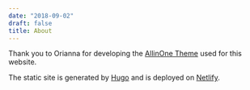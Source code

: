 ```yaml
---
date: "2018-09-02"
draft: false
title: About
---
```



Thank you to Orianna for developing the [AllinOne Theme](https://github.com/orianna-zzo/AllinOne)  used for this website. 

The static site is generated by [Hugo](http://gohugo.io) and is deployed on [Netlify](https://www.netlify.com). 




